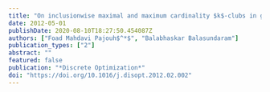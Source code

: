 ```yaml
---
title: "On inclusionwise maximal and maximum cardinality $k$-clubs in graphs"
date: 2012-05-01
publishDate: 2020-08-10T18:27:50.454087Z
authors: ["Foad Mahdavi Pajouh$^*$", "Balabhaskar Balasundaram"]
publication_types: ["2"]
abstract: ""
featured: false
publication: "*Discrete Optimization*"
doi: "https://doi.org/10.1016/j.disopt.2012.02.002"
---
```



